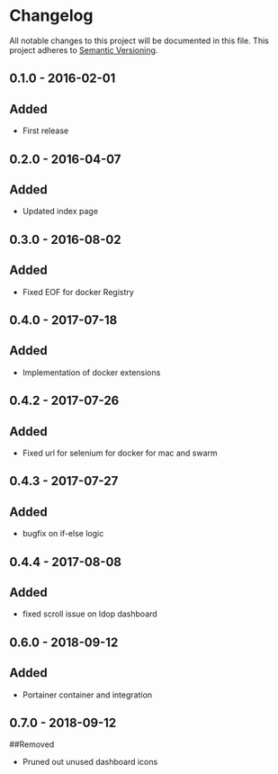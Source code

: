 # Changelog

All notable changes to this project will be documented in this file.
This project adheres to [Semantic Versioning](http://semver.org/).

## 0.1.0 - 2016-02-01
## Added
- First release

## 0.2.0 - 2016-04-07
## Added
- Updated index page

## 0.3.0 - 2016-08-02
## Added
- Fixed EOF for docker Registry

## 0.4.0 - 2017-07-18
## Added
- Implementation of docker extensions

## 0.4.2 - 2017-07-26
## Added
- Fixed url for selenium for docker for mac and swarm

## 0.4.3 - 2017-07-27
## Added
- bugfix on if-else logic

## 0.4.4 - 2017-08-08
## Added
- fixed scroll issue on ldop dashboard

## 0.6.0 - 2018-09-12
## Added
- Portainer container and integration

## 0.7.0 - 2018-09-12
##Removed
- Pruned out unused dashboard icons
